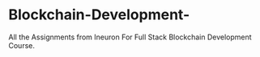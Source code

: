 # Blockchain-Development-
All the Assignments from Ineuron For Full Stack Blockchain Development Course.
